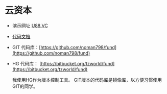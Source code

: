 # 云资本

* 演示网址 [U88.VC](http://u88.vc)
* [代码文档](http://www.kancloud.cn/u88vc/u88vc/196295) 


* GIT 代码库：[https://github.com/noman798/fund](https://github.com/noman798/fund)
* HG 代码库： [https://bitbucket.org/tzworld/fund](https://bitbucket.org/tzworld/fund)
  
  我使用HG作为版本控制工具。
  GIT版本的代码库是镜像库，以方便习惯使用GIT的同学。
